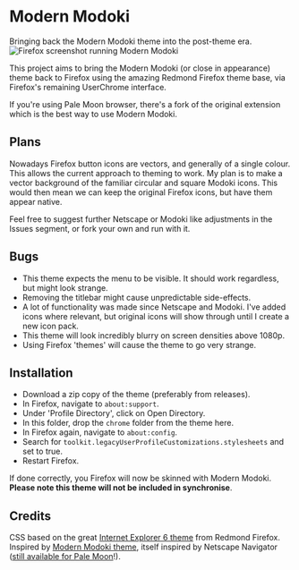 # Modern Modoki
Bringing back the Modern Modoki theme into the post-theme era.
![Firefox screenshot running Modern Modoki](https://user-images.githubusercontent.com/11209477/118357993-aa202800-b574-11eb-9121-31876932e509.png)


This project aims to bring the Modern Modoki (or close in appearance) theme back to Firefox using the amazing Redmond Firefox theme base, via Firefox's remaining UserChrome interface.

If you're using Pale Moon browser, there's a fork of the original extension which is the best way to use Modern Modoki.

## Plans
Nowadays Firefox button icons are vectors, and generally of a single colour. This allows the current approach to theming to work. My plan is to make a vector background of the familiar circular and square Modoki icons. This would then mean we can keep the original Firefox icons, but have them appear native.

Feel free to suggest further Netscape or Modoki like adjustments in the Issues segment, or fork your own and run with it.

## Bugs
* This theme expects the menu to be visible. It should work regardless, but might look strange.
* Removing the titlebar might cause unpredictable side-effects.
* A lot of functionality was made since Netscape and Modoki. I've added icons where relevant, but original icons will show through until I create a new icon pack.
* This theme will look incredibly blurry on screen densities above 1080p.
* Using Firefox 'themes' will cause the theme to go very strange.

## Installation
* Download a zip copy of the theme (preferably from releases).
* In Firefox, navigate to `about:support`.
* Under 'Profile Directory', click on Open Directory.
* In this folder, drop the `chrome` folder from the theme here.
* In Firefox again, navigate to `about:config`.
* Search for `toolkit.legacyUserProfileCustomizations.stylesheets` and set to true.
* Restart Firefox.

If done correctly, you Firefox will now be skinned with Modern Modoki. **Please note this theme will not be included in synchronise**.

## Credits
CSS based on the great [Internet Explorer 6 theme][rf] from Redmond Firefox.
Inspired by [Modern Modoki theme][rf], itself inspired by Netscape Navigator ([still available for Pale Moon][mmm]!).

[rf]:  https://github.com/matthewmx86/Redmond-Firefox
[mm]:  http://lowandsh.web.fc2.com/index.en.html
[mmm]: https://addons.palemoon.org/addon/modoki-moon/
